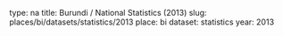 type: na
title: Burundi / National Statistics (2013)
slug: places/bi/datasets/statistics/2013
place: bi
dataset: statistics
year: 2013
